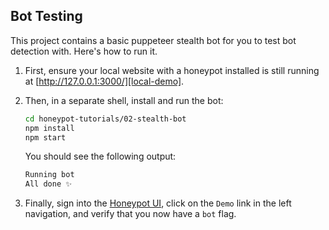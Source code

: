  ## Bot Testing
This project contains a basic puppeteer stealth bot for you to test bot detection with. Here's how to run it.

1. First, ensure your local website with a honeypot installed is still running at [http://127.0.0.1:3000/][local-demo].

2. Then, in a separate shell, install and run the bot:

    ```sh
    cd honeypot-tutorials/02-stealth-bot
    npm install
    npm start
    ```

    You should see the following output:

    ```sh
    Running bot
    All done ✨
    ```

3. Finally, sign into the [Honeypot UI][honeypot], click on the `Demo` link in the left navigation, and verify that you now have a `bot` flag.
  
  [honeypot]: https://honeypot.run/
  [local-demo]: http://127.0.0.1:3000/
